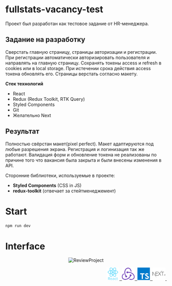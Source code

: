 # fullstats-vacancy-test

Проект был разработан как тестовое задание от HR-менеджера.

## Задание на разработку

Сверстать главную страницу, страницы авторизации и регистрации. При
регистрации автоматически авторизировать пользователя и направлять на главную
страницу. Сохранять токены access и refresh в cookies или в local storage. При
истечении срока действия access токена обновлять его. Страницы верстать согласно
макету.

**Стек технологий**
- React
- Redux (Redux Toolkit, RTK Query)
- Styled Components
- Git
- Желательно Next

## Результат

Полностью свёрстан макет(pixel perfect). Макет адаптируются под любые разрешения экрана. Регистрация и логинизация так же работают. Валидация форм и обновление токена не реализованы по причине того что вакансия была закрыта и были внесены изменения в API.

Сторонние библиотеки, используемые в проекте:
  - **Styled Components** (CSS in JS)
  - **redux-toolkit** (отвечает за стейтменеджемент)

# Start
```bash
npm run dev
```

# Interface
<p align="center"><img src="https://i.ibb.co/0rFZp1D/preview-project.gif" alt="ReviewProject" border="0"></p>

<div align="right">
  <a href="https://reactjs.org/">
    <img src="https://github.com/devicons/devicon/blob/master/icons/react/react-original-wordmark.svg" title="React" alt="React" width="40" height="40"/>&nbsp;
  </a>
  <a href="https://redux.js.org/">
    <img src="https://github.com/devicons/devicon/blob/master/icons/redux/redux-original.svg" title="Redux" alt="Redux " width="40" height="40"/>&nbsp;
  </a>
   <a href="https://www.typescriptlang.org/">    
    <img src="https://github.com/devicons/devicon/blob/master/icons/typescript/typescript-plain.svg" title="TypeScript" alt="TypeScript" width="40" height="40"/>&nbsp;
  </a>
  <a href="https://nextjs.org/">    
     <img src="https://github.com/devicons/devicon/blob/master/icons/nextjs/nextjs-original-wordmark.svg" title="NextJS" alt="NextJS" width="40" height="40"/>&nbsp;
  </a>
</div>
